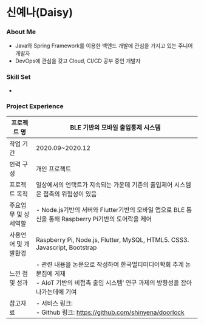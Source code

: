 # 신예나(Daisy)


### About Me
- Java와 Spring Framework를 이용한 백엔드 개발에 관심을 가지고 있는 주니어 개발자
- DevOps에 관심을 갖고 Cloud, CI/CD 공부 중인 개발자

### Skill Set
- 

### Project Experience
|프로젝트 명|BLE 기반의 모바일 출입통제 시스템|
|---|---|
|작업 기간|2020.09~2020.12|
|인력 구성|개인 프로젝트|
|프로젝트 목적|일상에서의 언택트가 지속되는 가운데 기존의 출입제어 시스템은 접촉의 위험성이 있음|
|주요업무 및 상세역할|- Node.js기반의 서버와 Flutter기반의 모바일 앱으로 BLE 통신을 통해 Raspberry Pi기반의 도어락을 제어|
|사용언어 및 개발환경|Raspberry Pi, Node.js, Flutter, MySQL, HTML5. CSS3. Javascript, Bootstrap|
|느낀 점 및 성과|- 관련 내용을 논문으로 작성하여 한국멀티미디어학회 추계 논문집에 게재 <br> - AIoT 기반의 비접촉 출입 시스템’ 연구 과제의 방향성을 잡아 나가는데에 기여|
|참고자료|- 서비스 링크: <br> - Github 링크: https://github.com/shinyena/doorlock|
